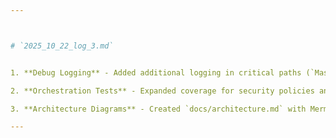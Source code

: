 ```yaml
---



# `2025_10_22_log_3.md`


1. **Debug Logging** - Added additional logging in critical paths (`MasterAgent.run`, `_build_agent_config`, CLI run).

2. **Orchestration Tests** - Expanded coverage for security policies and subagent error handling.

3. **Architecture Diagrams** - Created `docs/architecture.md` with Mermaid diagrams and linked in README.

---
```


